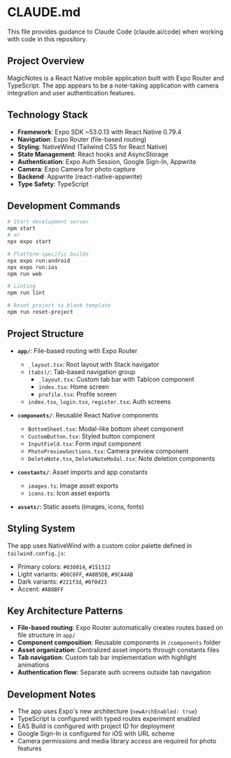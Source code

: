 # CLAUDE.md

This file provides guidance to Claude Code (claude.ai/code) when working with code in this repository.

## Project Overview

MagicNotes is a React Native mobile application built with Expo Router and TypeScript. The app appears to be a note-taking application with camera integration and user authentication features.

## Technology Stack

- **Framework**: Expo SDK ~53.0.13 with React Native 0.79.4
- **Navigation**: Expo Router (file-based routing)
- **Styling**: NativeWind (Tailwind CSS for React Native) 
- **State Management**: React hooks and AsyncStorage
- **Authentication**: Expo Auth Session, Google Sign-In, Appwrite
- **Camera**: Expo Camera for photo capture
- **Backend**: Appwrite (react-native-appwrite)
- **Type Safety**: TypeScript

## Development Commands

```bash
# Start development server
npm start
# or
npx expo start

# Platform-specific builds
npx expo run:android
npx expo run:ios
npm run web

# Linting
npm run lint

# Reset project to blank template
npm run reset-project
```

## Project Structure

- **`app/`**: File-based routing with Expo Router
  - `_layout.tsx`: Root layout with Stack navigator
  - `(tabs)/`: Tab-based navigation group
    - `_layout.tsx`: Custom tab bar with TabIcon component
    - `index.tsx`: Home screen
    - `profile.tsx`: Profile screen
  - `index.tsx`, `login.tsx`, `register.tsx`: Auth screens

- **`components/`**: Reusable React Native components
  - `BottomSheet.tsx`: Modal-like bottom sheet component
  - `CustomButton.tsx`: Styled button component
  - `InputField.tsx`: Form input component
  - `PhotoPreviewSections.tsx`: Camera preview component
  - `DeleteNote.tsx`, `DeleteNoteModal.tsx`: Note deletion components

- **`constants/`**: Asset imports and app constants
  - `images.ts`: Image asset exports
  - `icons.ts`: Icon asset exports

- **`assets/`**: Static assets (images, icons, fonts)

## Styling System

The app uses NativeWind with a custom color palette defined in `tailwind.config.js`:
- Primary colors: `#030014`, `#151312`
- Light variants: `#D6C6FF`, `#A8B5DB`, `#9CA4AB`  
- Dark variants: `#221f3d`, `#0f0d23`
- Accent: `#AB8BFF`

## Key Architecture Patterns

- **File-based routing**: Expo Router automatically creates routes based on file structure in `app/`
- **Component composition**: Reusable components in `/components` folder
- **Asset organization**: Centralized asset imports through constants files
- **Tab navigation**: Custom tab bar implementation with highlight animations
- **Authentication flow**: Separate auth screens outside tab navigation

## Development Notes

- The app uses Expo's new architecture (`newArchEnabled: true`)
- TypeScript is configured with typed routes experiment enabled
- EAS Build is configured with project ID for deployment
- Google Sign-In is configured for iOS with URL scheme
- Camera permissions and media library access are required for photo features